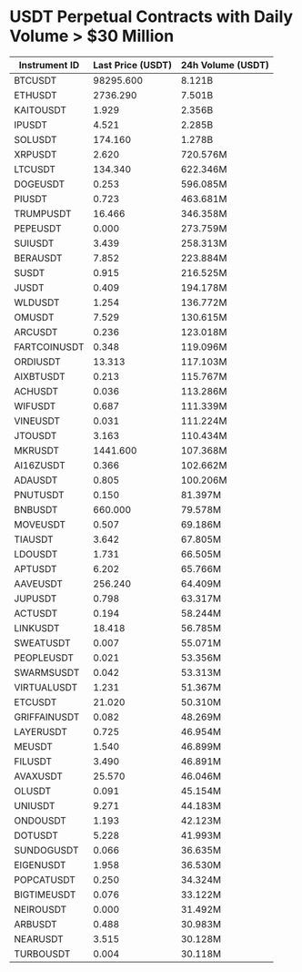 # USDT Perpetual Contracts with Daily Volume > $30 Million

| Instrument ID | Last Price (USDT) | 24h Volume (USDT) |
|---------------|-------------------|-------------------|
| BTCUSDT | 98295.600 | 8.121B |
| ETHUSDT | 2736.290 | 7.501B |
| KAITOUSDT | 1.929 | 2.356B |
| IPUSDT | 4.521 | 2.285B |
| SOLUSDT | 174.160 | 1.278B |
| XRPUSDT | 2.620 | 720.576M |
| LTCUSDT | 134.340 | 622.346M |
| DOGEUSDT | 0.253 | 596.085M |
| PIUSDT | 0.723 | 463.681M |
| TRUMPUSDT | 16.466 | 346.358M |
| PEPEUSDT | 0.000 | 273.759M |
| SUIUSDT | 3.439 | 258.313M |
| BERAUSDT | 7.852 | 223.884M |
| SUSDT | 0.915 | 216.525M |
| JUSDT | 0.409 | 194.178M |
| WLDUSDT | 1.254 | 136.772M |
| OMUSDT | 7.529 | 130.615M |
| ARCUSDT | 0.236 | 123.018M |
| FARTCOINUSDT | 0.348 | 119.096M |
| ORDIUSDT | 13.313 | 117.103M |
| AIXBTUSDT | 0.213 | 115.767M |
| ACHUSDT | 0.036 | 113.286M |
| WIFUSDT | 0.687 | 111.339M |
| VINEUSDT | 0.031 | 111.224M |
| JTOUSDT | 3.163 | 110.434M |
| MKRUSDT | 1441.600 | 107.368M |
| AI16ZUSDT | 0.366 | 102.662M |
| ADAUSDT | 0.805 | 100.206M |
| PNUTUSDT | 0.150 | 81.397M |
| BNBUSDT | 660.000 | 79.578M |
| MOVEUSDT | 0.507 | 69.186M |
| TIAUSDT | 3.642 | 67.805M |
| LDOUSDT | 1.731 | 66.505M |
| APTUSDT | 6.202 | 65.766M |
| AAVEUSDT | 256.240 | 64.409M |
| JUPUSDT | 0.798 | 63.317M |
| ACTUSDT | 0.194 | 58.244M |
| LINKUSDT | 18.418 | 56.785M |
| SWEATUSDT | 0.007 | 55.071M |
| PEOPLEUSDT | 0.021 | 53.356M |
| SWARMSUSDT | 0.042 | 53.313M |
| VIRTUALUSDT | 1.231 | 51.367M |
| ETCUSDT | 21.020 | 50.310M |
| GRIFFAINUSDT | 0.082 | 48.269M |
| LAYERUSDT | 0.725 | 46.954M |
| MEUSDT | 1.540 | 46.899M |
| FILUSDT | 3.490 | 46.891M |
| AVAXUSDT | 25.570 | 46.046M |
| OLUSDT | 0.091 | 45.154M |
| UNIUSDT | 9.271 | 44.183M |
| ONDOUSDT | 1.193 | 42.123M |
| DOTUSDT | 5.228 | 41.993M |
| SUNDOGUSDT | 0.066 | 36.635M |
| EIGENUSDT | 1.958 | 36.530M |
| POPCATUSDT | 0.250 | 34.324M |
| BIGTIMEUSDT | 0.076 | 33.122M |
| NEIROUSDT | 0.000 | 31.492M |
| ARBUSDT | 0.488 | 30.983M |
| NEARUSDT | 3.515 | 30.128M |
| TURBOUSDT | 0.004 | 30.118M |
